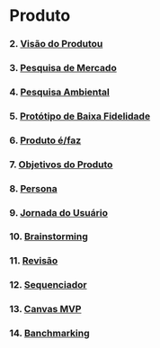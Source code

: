 # Produto

### 2. [**Visão do Produtou**](_docs/produto/visao_produto.md)

### 3. [**Pesquisa de Mercado**](_docs/produto/pesquisa_mercado.md)

### 4. [**Pesquisa Ambiental**](_docs/produto/pesquisa_ambiental.md)

### 5. [**Protótipo de Baixa Fidelidade**](_docs/produto/prototipo_baixa_fidelidade.md)

### 6. [**Produto é/faz**](_docs/produto/produto_e.md)

### 7. [**Objetivos do Produto**](_docs/produto/objetivo_produto.md)

### 8. [**Persona**](_docs/produto/persona.md)

### 9. [**Jornada do Usuário**](_docs/produto/jornada.md)

### 10. [**Brainstorming**](_docs/produto/brainstorming.md)

### 11. [**Revisão**](_docs/produto/revisao.md)

### 12. [**Sequenciador**](_docs/produto/sequenciador.md)

### 13. [**Canvas MVP**](_docs/produto/canvas.md)

### 14. [**Banchmarking**](_docs/produto/benchmarking.md)
